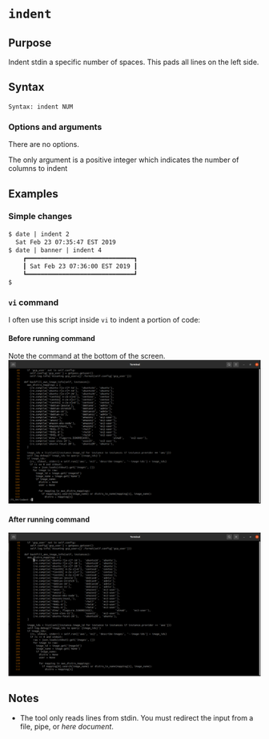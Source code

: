 # `indent`

## Purpose
Indent stdin a specific number of spaces.  This pads all lines on the left side.

## Syntax
```
Syntax: indent NUM
```

### Options and arguments
There are no options.

The only argument is a positive integer which indicates the number of columns to indent

## Examples

### Simple changes
```
$ date | indent 2
  Sat Feb 23 07:35:47 EST 2019
$ date | banner | indent 4
    ┏━━━━━━━━━━━━━━━━━━━━━━━━━━━━━━┓
    ┃ Sat Feb 23 07:36:00 EST 2019 ┃
    ┗━━━━━━━━━━━━━━━━━━━━━━━━━━━━━━┛
$
```

### `vi` command
I often use this script inside `vi` to indent a portion of code:

#### Before running command
Note the command at the bottom of the screen.
![indent vi "before" example](images/indent-vi-example-before.png)

#### After running command
![indent vi "after" example](images/indent-vi-example-after.png)

## Notes

- The tool only reads lines from stdin.  You must redirect the input from a file, pipe, or _here document_.
